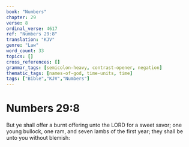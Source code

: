 ```yaml
---
book: "Numbers"
chapter: 29
verse: 8
ordinal_verse: 4617
ref: "Numbers 29:8"
translation: "KJV"
genre: "Law"
word_count: 33
topics: []
cross_references: []
grammar_tags: [semicolon-heavy, contrast-opener, negation]
thematic_tags: [names-of-god, time-units, time]
tags: ["Bible","KJV","Numbers"]
---
```


# Numbers 29:8

But ye shall offer a burnt offering unto the LORD for a sweet savor; one young bullock, one ram, and seven lambs of the first year; they shall be unto you without blemish:
